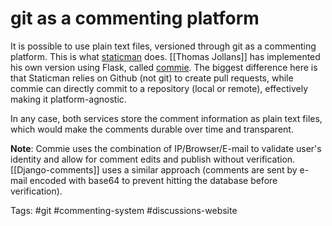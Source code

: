 # git as a commenting platform
It is possible to use plain text files, versioned through git as a commenting platform. This is what [staticman](https://www.staticman.net) does. [[Thomas Jollans]] has implemented his own version using Flask, called [commie](https://tjol.eu/blog/commie.html). The biggest difference here is that Staticman relies on Github (not git) to create pull requests, while commie can directly commit to a repository (local or remote), effectively making it platform-agnostic. 

In any case, both services store the comment information as plain text files, which would make the comments durable over time and transparent. 

**Note**: Commie uses the combination of IP/Browser/E-mail to validate user's identity and allow for comment edits and publish without verification. [[Django-comments]] uses a similar approach (comments are sent by e-mail encoded with base64 to prevent hitting the database before verification). 

Tags: #git #commenting-system #discussions-website 
